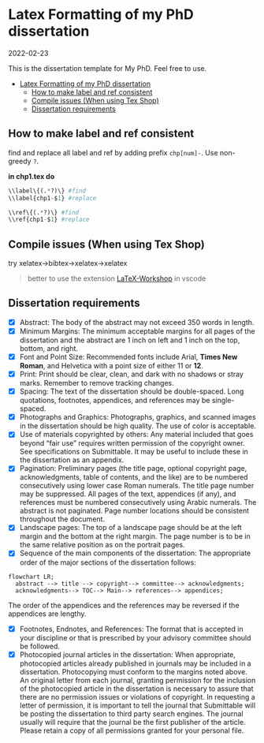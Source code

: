 # Latex Formatting of my PhD dissertation

2022-02-23

This is the dissertation template for My PhD. Feel free to use.

<!-- TOC -->

- [Latex Formatting of my PhD dissertation](#latex-formatting-of-my-phd-dissertation)
  - [How to make label and ref consistent](#how-to-make-label-and-ref-consistent)
  - [Compile issues (When using Tex Shop)](#compile-issues-when-using-tex-shop)
  - [Dissertation requirements](#dissertation-requirements)

<!-- /TOC -->
## How to make label and ref consistent

find and replace all label and ref by adding prefix `chp[num]-`. Use non-greedy `?`.

**in chp1.tex do**  

```python
\\label\{(.*?)\} #find
\\label{chp1-$1} #replace

\\ref\{(.*?)\} #find
\\ref{chp1-$1} #replace
```

## Compile issues (When using Tex Shop)

try xelatex->bibtex->xelatex->xelatex

>better to use the extension [LaTeX-Workshop](https://github.com/James-Yu/LaTeX-Workshop) in vscode

## Dissertation requirements

- [x] Abstract: The body of the abstract may not exceed 350 words in length.
- [x] Minimum Margins: The minimum acceptable margins for all pages of the dissertation and the abstract are 1 inch on left and 1 inch on the top, bottom, and right.
- [x] Font and Point Size: Recommended fonts include Arial, **Times New Roman**, and Helvetica with a point size of either 11 or **12**.
- [x] Print: Print should be clear, clean, and dark with no shadows or stray marks.  Remember to remove tracking changes.
- [x] Spacing: The text of the dissertation should be double-spaced. Long quotations, footnotes, appendices, and references may be single-spaced.
- [x] Photographs and Graphics: Photographs, graphics, and scanned images in the dissertation should be high quality. The use of color is acceptable.
- [x] Use of materials copyrighted by others: Any material included that goes beyond “fair use” requires written permission of the copyright owner. See specifications on Submittable. It may be useful to include these in the dissertation as an appendix.
- [x] Pagination: Preliminary pages (the title page, optional copyright page, acknowledgments, table of contents, and the like) are to be numbered consecutively using lower case Roman numerals.  The title page number may be suppressed. All pages of the text, appendices (if any), and references must be numbered consecutively using Arabic numerals. The abstract is not paginated. Page number locations should be consistent throughout the document.
- [x] Landscape pages: The top of a landscape page should be at the left margin and the bottom at the right margin. The page number is to be in the same relative position as on the portrait pages.
- [x] Sequence of the main components of the dissertation: The appropriate order of the major sections of the dissertation follows:   

```mermaid
flowchart LR;
  abstract --> title --> copyright--> committee--> acknowledgments;
  acknowledgments--> TOC--> Main--> references--> appendices;
```
The order of the appendices and the references may be reversed if the appendices are lengthy.
- [x] Footnotes, Endnotes, and References: The format that is accepted in your discipline or that is prescribed by your advisory committee should be followed.
- [x] Photocopied journal articles in the dissertation: When appropriate, photocopied articles already published in journals may be included in a dissertation. Photocopying must conform to the margins noted above. An original letter from each journal, granting permission for the inclusion of the photocopied article in the dissertation is necessary to assure that there are no permission issues or violations of copyright. In requesting a letter of permission, it is important to tell the journal that Submittable will be posting the dissertation to third party search engines. The journal usually will require that the journal be the first publisher of the article. Please retain a copy of all permissions granted for your personal file.